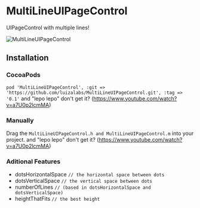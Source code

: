 MultiLineUIPageControl
======================

UIPageControl with multiple lines!

![MultiLineUIPageControl](http://f.cl.ly/items/2q1Y162B372B011F1O3S/page_control.gif)

## Installation

### CocoaPods

`pod 'MultiLineUIPageControl', :git => 'https://github.com/luizalabs/MultiLineUIPageControl.git', :tag => '0.1'` and "lepo lepo"
don't get it? (https://www.youtube.com/watch?v=a7U0p2lcmMA)

### Manually

Drag the `MultiLineUIPageControl.h and MultiLineUIPageControl.m` into your project.  and "lepo lepo"
don't get it? (https://www.youtube.com/watch?v=a7U0p2lcmMA)

### Aditional Features

* dotsHorizontalSpace `// the horizontal space between dots`
* dotsVerticalSpace `// the vertical space between dots`
* numberOfLines `// (based in dotsHorizontalSpace and dotsVerticalSpace)`
* heightThatFits `// the best height`

